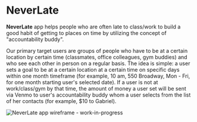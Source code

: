 # NeverLate


**NeverLate** app helps people who are often late to class/work to build a good habit of getting to places on time by utilizing the concept of "accountability buddy". 


Our primary target users are groups of people who have to be at a certain location by certain time (classmates, office colleagues, gym buddies) and who see each other in person on a regular basis.  The idea is simple: a user sets a goal to be at a certain location at a certain time on specific days within one month timeframe (for example, 10 am, 550 Broadway, Mon - Fri, for one month starting user's selected date). If a user is not at work/class/gym by that time, the amount of money a user set will be sent via Venmo to user's accountability buddy whom a user selects from the list of her contacts (for example, $10 to Gabriel).

![NeverLate app wireframe - work-in-progress](https://www.dropbox.com/s/ek4jfbv84056td3/MainScreenBlackOrWhiteVerstions.png?dl=0)


